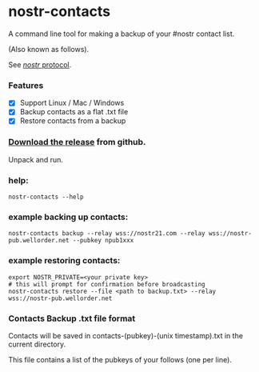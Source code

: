 nostr-contacts
===
A command line tool for making a backup of your #nostr contact list.

(Also known as follows).

See [*nostr* protocol](https://github.com/nostr-protocol).

### Features

- [x] Support Linux / Mac / Windows
- [x] Backup contacts as a flat .txt file
- [x] Restore contacts from a backup

### [Download the release](https://github.com/jeremyd/nostr-contacts/releases) from github.

Unpack and run.

### help:
```
nostr-contacts --help
```

### example backing up contacts:
```
nostr-contacts backup --relay wss://nostr21.com --relay wss://nostr-pub.wellorder.net --pubkey npub1xxx
```

### example restoring contacts:
```
export NOSTR_PRIVATE=<your private key>
# this will prompt for confirmation before broadcasting
nostr-contacts restore --file <path to backup.txt> --relay wss://nostr-pub.wellorder.net
```

### Contacts Backup .txt file format

Contacts will be saved in contacts-(pubkey)-(unix timestamp).txt in the current directory.

This file contains a list of the pubkeys of your follows (one per line).